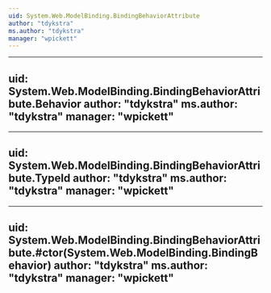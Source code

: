 ```yaml
---
uid: System.Web.ModelBinding.BindingBehaviorAttribute
author: "tdykstra"
ms.author: "tdykstra"
manager: "wpickett"
---
```


---
uid: System.Web.ModelBinding.BindingBehaviorAttribute.Behavior
author: "tdykstra"
ms.author: "tdykstra"
manager: "wpickett"
---

---
uid: System.Web.ModelBinding.BindingBehaviorAttribute.TypeId
author: "tdykstra"
ms.author: "tdykstra"
manager: "wpickett"
---

---
uid: System.Web.ModelBinding.BindingBehaviorAttribute.#ctor(System.Web.ModelBinding.BindingBehavior)
author: "tdykstra"
ms.author: "tdykstra"
manager: "wpickett"
---
